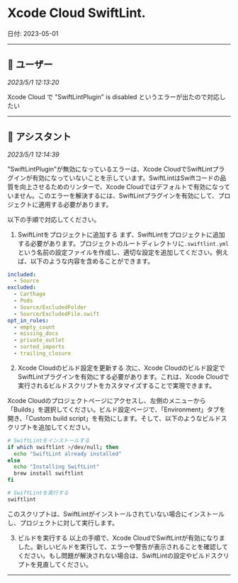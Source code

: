 # Xcode Cloud SwiftLint.

日付: 2023-05-01

---

## 👤 ユーザー
*2023/5/1 12:13:20*

Xcode Cloud で "SwiftLintPlugin" is disabled というエラーが出たので対応したい

---

## 🤖 アシスタント
*2023/5/1 12:14:39*

"SwiftLintPlugin"が無効になっているエラーは、Xcode CloudでSwiftLintプラグインが有効になっていないことを示しています。SwiftLintはSwiftコードの品質を向上させるためのリンターで、Xcode Cloudではデフォルトで有効になっていません。このエラーを解決するには、SwiftLintプラグインを有効にして、プロジェクトに適用する必要があります。

以下の手順で対応してください。

1. SwiftLintをプロジェクトに追加する
まず、SwiftLintをプロジェクトに追加する必要があります。プロジェクトのルートディレクトリに`.swiftlint.yml`という名前の設定ファイルを作成し、適切な設定を追加してください。例えば、以下のような内容を含めることができます。

```yaml
included:
  - Source
excluded:
  - Carthage
  - Pods
  - Source/ExcludedFolder
  - Source/ExcludedFile.swift
opt_in_rules:
  - empty_count
  - missing_docs
  - private_outlet
  - sorted_imports
  - trailing_closure
```

2. Xcode Cloudのビルド設定を更新する
次に、Xcode Cloudのビルド設定でSwiftLintプラグインを有効にする必要があります。これは、Xcode Cloudで実行されるビルドスクリプトをカスタマイズすることで実現できます。

Xcode Cloudのプロジェクトページにアクセスし、左側のメニューから「Builds」を選択してください。ビルド設定ページで、「Environment」タブを開き、「Custom build script」を有効にします。そして、以下のようなビルドスクリプトを追加してください。

```bash
# SwiftLintをインストールする
if which swiftlint >/dev/null; then
  echo "SwiftLint already installed"
else
  echo "Installing SwiftLint"
  brew install swiftlint
fi

# SwiftLintを実行する
swiftlint
```

このスクリプトは、SwiftLintがインストールされていない場合にインストールし、プロジェクトに対して実行します。

3. ビルドを実行する
以上の手順で、Xcode CloudでSwiftLintが有効になりました。新しいビルドを実行して、エラーや警告が表示されることを確認してください。もし問題が解決されない場合は、SwiftLintの設定やビルドスクリプトを見直してください。

---
